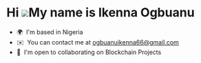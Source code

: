 # Hi ![](https://user-images.githubusercontent.com/18350557/176309783-0785949b-9127-417c-8b55-ab5a4333674e.gif)My name is Ikenna Ogbuanu

- 🌍  I'm based in Nigeria
- ✉️  You can contact me at [ogbuanuikenna66@gmail.com](mailto:ogbuanuikenna66@gmail.com)
- 🤝  I'm open to collaborating on Blockchain Projects
